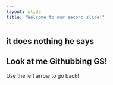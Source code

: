 ```yaml
---
layout: slide
title: "Welcome to our second slide!"
---
```

**it does nothing he says**
---
Look at me Githubbing GS!
---
Use the left arrow to go back!
